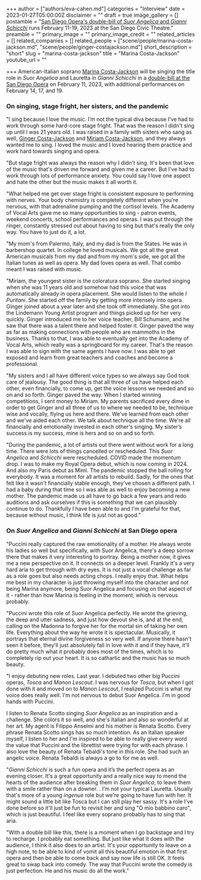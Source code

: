 +++
author = ["authors/eva-cahen.md"]
categories = "Interview"
date = 2023-01-27T05:00:00Z
disclaimer = ""
draft = true
image_gallery = []
postamble = "[San Diego Opera's double-bill of _Suor Angelica_ and _Gianni Schicchi_](https://www.sdopera.org/shows/suor-schicchi-2022/) runs February 11-19, 2023 at the San Diego Civic Theatre."
preamble = ""
primary_image = ""
primary_image_credit = ""
related_articles = []
related_companies = []
related_people = ["scene/people/marina-costa-jackson.md", "scene/people/ginger-costajackson.md"]
short_description = "short"
slug = "marina-costa-jackson"
title = "Marina Costa-Jackson"
youtube_url = ""

+++
American-Italian soprano [Marina Costa-Jackson](/scene/people/marina-costa-jackson/) will be singing the title role in _Suor Angelica_ and Lauretta in _Gianni Schicchi_ in a [double-bill at the San Diego Opera](https://www.sdopera.org/shows/suor-schicchi-2022/) on February 11, 2023, with additional performances on February 14, 17, and 19.

### On singing, stage fright, her sisters, and the pandemic

"I sing because I love the music. I’m not the typical diva because I’ve had to work through some hard-core stage fright. That was the reason I didn't sing up until I was 21 years old. I was raised in a family with sisters who sang as well, [Ginger Costa-Jackson](/scene/people/ginger-costa-jackson/) and [Miriam Costa-Jackson](/scene/people/miriam-costa-jackson/), and they always wanted me to sing. I loved the music and I loved hearing them practice and work hard towards singing and opera.

"But stage fright was always the reason why I didn't sing. It's been that love of the music that's driven me forward and given me a career. But I've had to work through lots of performance anxiety. You could say I love one aspect and hate the other but the music makes it all worth it.

"What helped me get over stage fright is consistent exposure to performing with nerves. Your body chemistry is completely different when you're nervous, with that adrenaline pumping and the cortisol levels.  The Academy of Vocal Arts gave me so many opportunities to sing - patron events, weekend concerts, school performances and operas. I was put through the ringer, constantly stressed out about having to sing but that's really the only way. You have to just do it, a lot.

"My mom's from Palermo, Italy, and my dad is from the States. He was in barbershop quartet. In college he loved musicals. We got all the great American musicals from my dad and from my mom's side, we got all the Italian tunes as well as opera. My dad loves opera as well. That combo meant I was raised with music.

"Miriam, the youngest sister is the coloratura soprano. She started singing when she was 11 years old and somehow had this voice that was automatically already in opera placement. She would listen to the whole _I Puritani_. She started off the family by getting more intensely into opera. Ginger joined about a year later and she took off immediately. She got into the Lindemann Young Artist program and things picked up for her very quickly. Ginger introduced me to her voice teacher, Bill Schumann, and he saw that there was a talent there and helped foster it. Ginger paved the way as far as making connections with people who are mammoths in the business. Thanks to that, I was able to eventually get into the Academy of Vocal Arts, which really was a springboard for my career. That's the reason I was able to sign with the same agents I have now. I was able to get exposed and learn from great teachers and coaches and become a professional.

"My sisters and I all have different voice types so we always say God took care of jealousy. The good thing is that all three of us have helped each other, even financially, to come up, get the voice lessons we needed and so on and so forth. Ginger paved the way. When I started winning competitions, I sent money to Miriam. My parents sacrificed every dime in order to get Ginger and all three of us to where we needed to be, technique wise and vocally, flying us here and there. We've learned from each other and we've aided each other. We talk about technique all the time. We're all financially and emotionally invested in each other's singing. My sister’s success is my success, mine is hers and so on and so forth.

"During the pandemic, a lot of artists out there went without work for a long time. There were lots of things cancelled or rescheduled. This _Suor Angelica_ and _Schicchi_ were rescheduled. COVID made the momentum drop. I was to make my Royal Opera debut, which is now coming in 2024. And also my Paris debut as Mimì. The pandemic stopped the ball rolling for everybody. It was a moment for all artists to rebuild. Sadly, for the ones that felt like it wasn't financially stable enough, they've chosen a different path. I had a baby during that time so I was able as well to enjoy becoming a new mother. The pandemic made us all have to go back a few years and redo auditions and ask ourselves if this is something that we can plausibly continue to do. Thankfully I have been able to and I'm grateful for that, because without music, I think life is just not as good."

### On _Suor Angelica_ and _Gianni Schicchi_ at San Diego opera

"Puccini really captured the raw emotionality of a mother. He always wrote his ladies so well but specifically, with Suor Angelica, there's a deep sorrow there that makes it very interesting to portray. Being a mother now, it gives me a new perspective on it. It connects on a deeper level. Frankly it's a very hard aria to get through with dry eyes. It is not just a vocal challenge as far as a role goes but also needs acting chops. I really enjoy that. What helps me best in my character is just throwing myself into the character and not being Marina anymore, being Suor Angelica and focusing on that aspect of it - rather than how Marina is feeling in the moment, which is nervous probably.

"Puccini wrote this role of Suor Angelica perfectly. He wrote the grieving, the deep and utter sadness, and just how devout she is, and at the end, calling on the Madonna to forgive her for the mortal sin of taking her own life. Everything about the way he wrote it is spectacular. Musically, it portrays that eternal divine forgiveness so very well. If anyone there hasn't seen it before, they'll just absolutely fall in love with it and if they have, it'll do pretty much what it probably does most of the times, which is to completely rip out your heart. It is so cathartic and the music has so much beauty.

"I enjoy debuting new roles. Last year. I debuted two other big Puccini operas, _Tosca_ and _Manon Lescaut_. I was nervous for _Tosca_, but when I got done with it and moved on to _Manon Lescaut_, I realized Puccini is what my voice does really well. I'm not nervous to debut Suor Angelica. I'm in good hands with Puccini.

I listen to Renata Scotto singing _Suor Angelica_ as an inspiration and a challenge. She colors it so well, and she's Italian and also so wonderful at her art. My agent is Filippo Anselmi and his mother is Renata Scotto. Every phrase Renata Scotto sings has so much intention. As an Italian speaker myself, I listen to her and I'm inspired to be able to really give every word the value that Puccini and the librettist were trying for with each phrase. I also love the beauty of Renata Tebaldi's tone in this role. She had such an angelic voice. Renata Tebaldi is always a go to for me as well.

"_Gianni Schicchi_ is such a fun opera and it’s the perfect opera as an evening closer. It's a great opportunity and a really nice way to mend the hearts of the audience after breaking them in _Suor Angelica_, to leave them with a smile rather than on a downer. . I’m not your typical Lauretta. Usually that's more of a young _ingenue_ role but we're going to have fun with her. It might sound a little bit like Tosca but I can still play her sassy. It's a role I've done before so it'll just be fun to revisit her and sing "O mio babbino caro", which is just beautiful. I feel like every soprano probably has to sing that aria.

"With a double bill like this, there is a moment when I go backstage and I try to recharge. I probably eat something. But just like what it does with the audience, I think it also does to an artist. It's your opportunity to leave on a high note, to be able to kind of vomit all this beautiful emotion in that first opera and then be able to come back and say now life is still OK. It feels great to swap back into comedy. The way that Puccini wrote the comedy is just perfection. He and his music do all the work."